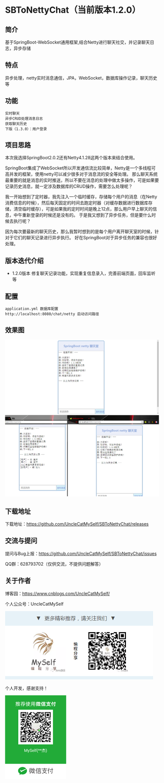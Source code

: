 # SBToNettyChat（当前版本1.2.0）

## 简介
基于SpringBoot-WebSocket通用框架,结合Netty进行聊天社交，并记录聊天日志，异步存储
 
## 特点
异步处理，netty实时消息通信，JPA，WebSocket，数据库操作记录，聊天历史等

## 功能

    实时聊天
    异步CRUD处理消息日志
    获取聊天历史
    下版（1.3.0）：用户登录

## 项目思路

本次我选择SpringBoot2.0.2还有Netty4.1.28这两个版本来结合使用。

SpringBoot集成了WebSocket所以开发通信流比较简单，Netty是一个多线程可高并发的框架，使用netty可以减少很多对于消息流的安全等处理。
那么聊天系统最重要的就是消息的实时推送，所以不要在消息的处理中做太多操作，可是如果要记录历史消息，就一定涉及数据库的CRUD操作，需要怎么处理呢？

我一开始想到了定时器，我先注入一个临时缓存，存储每个用户的消息（在Netty消费信息的时候），然后每天固定的时间去跑定时器（对缓存数据进行数据库存储，清空临时缓存），可是如果我的定时时间是晚上12点，那么用户早上聊天的信息，中午重新登录的时候还是没有的。
于是我又想到了异步任务，但是要什么时候去执行呢？

因为每次要最新的聊天历史，那么我暂时想到的是每个用户离开聊天室的时候，针对于它们的聊天记录进行异步执行。
好在SpringBoot对于异步任务的兼容也很好处理。

## 版本迭代介绍

* 1.2.0版本
修复聊天记录功能，实现重复信息录入，完善前端页面，回车监听等

## 配置

    application.yml 数据库配置
    http://localhost:8080/chat/netty 启动访问路径

## 效果图 

![Image text](https://raw.githubusercontent.com/UncleCatMySelf/img-myself/master/img/nettychat/%E5%BE%AE%E4%BF%A1%E5%9B%BE%E7%89%87_20180818143835.png)
![Image text](https://raw.githubusercontent.com/UncleCatMySelf/img-myself/master/img/nettychat/%E5%BE%AE%E4%BF%A1%E5%9B%BE%E7%89%87_20180818143838.png)

## 下载地址

下载地址：https://github.com/UncleCatMySelf/SBToNettyChat/releases

## 交流与提问

提问与Bug上报：https://github.com/UncleCatMySelf/SBToNettyChat/issues

QQ群：628793702（仅供交流，不提供问题解答）

## 关于作者

博客园：https://www.cnblogs.com/UncleCatMySelf/

个人公众号：UncleCatMySelf

![Image text](https://raw.githubusercontent.com/UncleCatMySelf/img-myself/master/img/%E5%85%AC%E4%BC%97%E5%8F%B7.png)

个人开发，感谢支持！

![Image text](https://raw.githubusercontent.com/UncleCatMySelf/img-myself/master/img/%E4%BB%98%E6%AC%BE.png)
